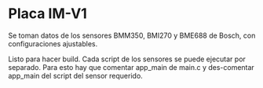 
# Placa IM-V1 

Se toman datos de los sensores BMM350, BMI270 y BME688 de Bosch, con configuraciones ajustables. 

Listo para hacer build. Cada script de los sensores se puede ejecutar por separado. Para esto hay que comentar app_main de main.c y des-comentar app_main del script del sensor requerido.